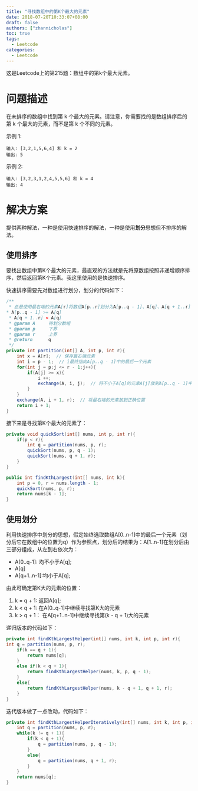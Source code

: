 ```yaml
---
title: "寻找数组中的第K个最大的元素"
date: 2018-07-20T10:33:07+08:00
draft: false
authors: ["zhannicholas"]
toc: true
tags:
  - Leetcode
categories:
  - Leetcode
---
```


这是Leetcode上的第215题：数组中的第k个最大元素。

# 问题描述

在未排序的数组中找到第 k 个最大的元素。请注意，你需要找的是数组排序后的第 k 个最大的元素，而不是第 k 个不同的元素。

示例 1:

```test
输入: [3,2,1,5,6,4] 和 k = 2
输出: 5
```

示例 2:

```test
输入: [3,2,3,1,2,4,5,5,6] 和 k = 4
输出: 4
```

# 解决方案

提供两种解法，一种是使用快速排序的解法，一种是使用**划分**思想但不排序的解法。

## 使用排序

要找出数组中第K个最大的元素，最直观的方法就是先将原数组按照非递增顺序排序，然后返回第K个元素。我这里使用的是快速排序。

快速排序需要先对数组进行划分，划分的代码如下：

```Java
/**
 * 总是使用最右端的元素A[r]将数组A[p..r]划分为A[p..q - 1]、A[q]、A[q + 1..r]
* A[p..q - 1] >= A[q]
 * A[q + 1..r] < A[q]
 * @param A     待划分数组
 * @param p     下界
 * @param r     上界
 * @return      q
 */
private int partition(int[] A, int p, int r){
    int x = A[r];  // 保存最右端元素
    int i = p - 1;  // i最终指向A[p..q - 1]中的最后一个元素
    for(int j = p;j <= r - 1;j++){
        if(A[j] >= x){
            i ++;
            exchange(A, i, j);  // 将不小于A[q]的元素A[j]放到A[p..q - 1]中，同时一个小于A[q]的元素被放到A[q + 1..r]中
        }
    }
    exchange(A, i + 1, r);  // 将最右端的元素放到正确位置
    return i + 1;
}
```

接下来是寻找第K个最大的元素了：

```Java
private void quickSort(int[] nums, int p, int r){
    if(p < r){
        int q = partition(nums, p, r);
        quickSort(nums, p, q - 1);
        quickSort(nums, q + 1, r);
    }
}

public int findKthLargest(int[] nums, int k){
    int p = 0, r = nums.length - 1;
    quickSort(nums, p, r);
    return nums[k - 1];
}
```

## 使用划分

利用快速排序中划分的思想，假定始终选取数组A[0..n-1]中的最后一个元素（划分后它在数组中的位置为q）作为参照点，划分后的结果为：A[1..n-1]在划分后由三部分组成，从左到右依次为：

* A[0..q-1]: 均不小于A[q];
* A[q]
* A[q+1..n-1]:均小于A[q];

由此可确定第K大的元素的位置：

1. k = q + 1: 返回A[q];
2. k < q + 1: 在A[0..q-1]中继续寻找第K大的元素
3. k > q + 1： 在A[q+1..n-1]中继续寻找第(k - q + 1)大的元素

递归版本的代码如下：

```Java
private int findKthLargestHelper(int[] nums, int k, int p, int r){
int q = partition(nums, p, r);
    if(k == q + 1){
        return nums[q];
    }
    else if(k < q + 1){
        return findKthLargestHelper(nums, k, p, q - 1);
    }
    else{
        return findKthLargestHelper(nums, k - q + 1, q + 1, r);
    }
}
```

迭代版本做了一点改动，代码如下：

```Java
private int findKthLargestHelperIteratively(int[] nums, int k, int p, int r){
    int q = partition(nums, p, r);
    while(k != q + 1){
        if(k < q + 1){
            q = partition(nums, p, q - 1);
        }
        else{
            q = partition(nums, q + 1, r);
        }
    }
    return nums[q];
}
```
